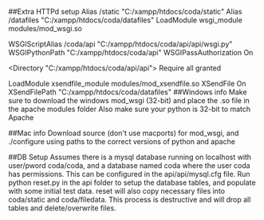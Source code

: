 ##Extra HTTPd setup
Alias /static "C:/xampp/htdocs/coda/static"
Alias /datafiles "C:/xampp/htdocs/coda/datafiles"
LoadModule wsgi_module modules/mod_wsgi.so

WSGIScriptAlias /coda/api "C:/xampp/htdocs/coda/api/api/wsgi.py"
WSGIPythonPath "C:/xampp/htdocs/coda/api"
WSGIPassAuthorization On

<Directory "C:/xampp/htdocs/coda/api/api">
<Files wsgi.py>
Require all granted
</Files>
</Directory>

LoadModule xsendfile_module modules/mod_xsendfile.so
XSendFile On
XSendFilePath "C:/xampp/htdocs/coda/datafiles"
##Windows info
Make sure to download the windows mod_wsgi (32-bit) and place the .so file in the apache modules folder
Also make sure your python is 32-bit to match Apache

##Mac info
Download source (don't use macports) for mod_wsgi, and ./configure using paths to the correct versions of python and apache

##DB Setup
Assumes there is a mysql database running on localhost with user/pword coda/coda, and a database named coda where the user coda has permissions.  This can be configured in the api/api/mysql.cfg file.
Run python reset.py in the api folder to setup the database tables, and populate with some initial test data.  reset will also copy necessary files into coda/static and coda/filedata.  This process is destructive and will drop all tables and delete/overwrite files.